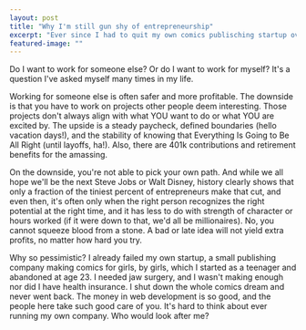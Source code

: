 ```yaml
---
layout: post
title: "Why I'm still gun shy of entrepreneurship"
excerpt: "Ever since I had to quit my own comics publisching startup over jaw surgery, I've been shy about entrepreneurship."
featured-image: ""
---
```

Do I want to work for someone else? Or do I want to work for myself? It's a question I've asked myself many times in my life.

Working for someone else is often safer and more profitable. The downside is that you have to work on projects other people deem interesting. Those projects don't always align with what YOU want to do or what YOU are excited by. The upside is a steady paycheck, defined boundaries (hello vacation days!), and the stability of knowing that Everything Is Going to Be All Right (until layoffs, ha!). Also, there are 401k contributions and retirement benefits for the amassing.

On the downside, you're not able to pick your own path. And while we all hope we'll be the next Steve Jobs or Walt Disney, history clearly shows that only a fraction of the tiniest percent of entrepreneurs make that cut, and even then, it's often only when the right person recognizes the right potential at the right time, and it has less to do with strength of character or hours worked (if it were down to that, we'd all be millionaires). No, you cannot squeeze blood from a stone. A bad or late idea will not yield extra profits, no matter how hard you try.

Why so pessimistic? I already failed my own startup, a small publishing company making comics for girls, by girls, which I started as a teenager and abandoned at age 23. I needed jaw surgery, and I wasn't making enough nor did I have health insurance. I shut down the whole comics dream and never went back. The money in web development is so good, and the people here take such good care of you. It's hard to think about ever running my own company. Who would look after me?